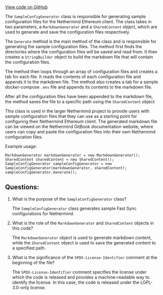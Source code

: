 [View code on GitHub](https://github.com/NethermindEth/nethermind/src/Nethermind/Nethermind.GitBook/SampleConfigGenerator.cs)

The `SampleConfigGenerator` class is responsible for generating sample configuration files for the Nethermind Ethereum client. The class takes in two parameters, a `MarkdownGenerator` and a `SharedContent` object, which are used to generate and save the configuration files respectively.

The `Generate` method is the main method of the class and is responsible for generating the sample configuration files. The method first finds the directories where the configuration files will be saved and read from. It then creates a `StringBuilder` object to build the markdown file that will contain the configuration files.

The method then loops through an array of configuration files and creates a tab for each file. It reads the contents of each configuration file and appends it to the markdown file. The method also creates a tab for a sample docker-compose `.env` file and appends its contents to the markdown file.

After all the configuration files have been appended to the markdown file, the method saves the file to a specific path using the `SharedContent` object.

This class is used in the larger Nethermind project to provide users with sample configuration files that they can use as a starting point for configuring their Nethermind Ethereum client. The generated markdown file can be viewed on the Nethermind GitBook documentation website, where users can copy and paste the configuration files into their own Nethermind configuration files.

Example usage:
```
MarkdownGenerator markdownGenerator = new MarkdownGenerator();
SharedContent sharedContent = new SharedContent();
SampleConfigGenerator sampleConfigGenerator = new SampleConfigGenerator(markdownGenerator, sharedContent);
sampleConfigGenerator.Generate();
```
## Questions: 
 1. What is the purpose of the `SampleConfigGenerator` class?
    
    The `SampleConfigGenerator` class generates sample Fast Sync configurations for Nethermind.

2. What is the role of the `MarkdownGenerator` and `SharedContent` objects in this code?
    
    The `MarkdownGenerator` object is used to generate markdown content, while the `SharedContent` object is used to save the generated content to a specified path.

3. What is the significance of the `SPDX-License-Identifier` comment at the beginning of the file?
    
    The `SPDX-License-Identifier` comment specifies the license under which the code is released and provides a machine-readable way to identify the license. In this case, the code is released under the LGPL-3.0-only license.